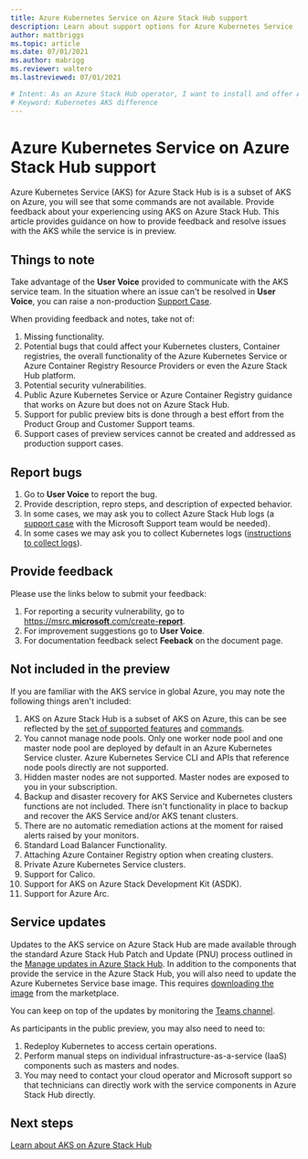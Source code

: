 ```yaml
---
title: Azure Kubernetes Service on Azure Stack Hub support
description: Learn about support options for Azure Kubernetes Service (ASK) on Azure Stack Hub.
author: mattbriggs
ms.topic: article
ms.date: 07/01/2021
ms.author: mabrigg
ms.reviewer: waltero
ms.lastreviewed: 07/01/2021

# Intent: As an Azure Stack Hub operator, I want to install and offer Azure Kubernetes Service on Azure Stack Hub so my supported user can offer containerized solutions.
# Keyword: Kubernetes AKS difference
---
```


# Azure Kubernetes Service on Azure Stack Hub support

Azure Kubernetes Service (AKS) for Azure Stack Hub is is a subset of AKS on Azure, you will see that some commands are not available. Provide feedback about your experiencing using AKS on Azure Stack Hub. This article provides guidance on how to provide feedback and resolve issues with the AKS while the service is in preview.

## Things to note

Take advantage of the **User Voice** provided to communicate with the AKS service team. In the situation where an issue can't be resolved in **User Voice**, you can raise a non-production [Support Case](../operator/azure-stack-help-and-support-overview.md).

When providing feedback and notes, take not of:

1.  Missing functionality.
2.  Potential bugs that could affect your Kubernetes clusters, Container registries, the overall functionality of the Azure Kubernetes Service or Azure Container Registry Resource Providers or even the Azure Stack Hub platform.
3.  Potential security vulnerabilities.
4.  Public Azure Kubernetes Service or Azure Container Registry guidance that works on Azure but does not on Azure Stack Hub.
5.  Support for public preview bits is done through a best effort from the Product Group and Customer Support teams.
6.  Support cases of preview services cannot be created and addressed as production support cases.

## Report bugs

1.  Go to **User Voice** to report the bug.
2.  Provide description, repro steps, and description of expected behavior.
3.  In some cases, we may ask you to collect Azure Stack Hub logs (a [support case](../operator/azure-stack-help-and-support-overview.md) with the Microsoft Support team would be needed).
4.  In some cases we may ask you to collect Kubernetes logs ([instructions to collect logs](azure-stack-kubernetes-aks-engine-troubleshoot.md#collect-kubernetes-logs)).

## Provide feedback

Please use the links below to submit your feedback:

1.  For reporting a security vulnerability, go to [https://msrc.**microsoft**.com/create-**report**](https://msrc.microsoft.com/create-report).
2.  For improvement suggestions go to **User Voice**.
3.  For documentation feedback select **Feeback** on the document page.

## Not included in the preview

If you are familiar with the AKS service in global Azure, you may note the following things aren't included:

1.  AKS on Azure Stack Hub is a subset of AKS on Azure, this can be see reflected by the [set of supported features](aks-overview.md#feature-comparison) and [commands](aks-commands.md).
2.  You cannot manage node pools. Only one worker node pool and one master node pool are deployed by default in an Azure Kubernetes Service cluster. Azure Kubernetes Service CLI and APIs that reference node pools directly are not supported.
3.  Hidden master nodes are not supported. Master nodes are exposed to you in your subscription.
4.  Backup and disaster recovery for AKS Service and Kubernetes clusters functions are not included. There isn't functionality in place to backup and recover the AKS Service and/or AKS tenant clusters.
5.  There are no automatic remediation actions at the moment for raised alerts raised by your monitors.
6.  Standard Load Balancer Functionality.
7.  Attaching Azure Container Registry option when creating clusters.
8.  Private Azure Kubernetes Service clusters.
9.  Support for Calico.
10. Support for AKS on Azure Stack Development Kit (ASDK).
11. Support for Azure Arc.

## Service updates

Updates to the AKS service on Azure Stack Hub are made available through the standard Azure Stack Hub Patch and Update (PNU) process outlined in the [Manage updates in Azure Stack Hub](../operator/azure-stack-updates.md). In addition to the components that provide the service in the Azure Stack Hub, you will also need to update the  Azure Kubernetes Service base image. This requires [downloading the image](../operator/azure-stack-aks-engine.md) from the marketplace.

You can keep on top of the updates by monitoring the [Teams channel](https://teams.microsoft.com/l/team/19%3ac9c4faafab2247c993268db91792e2da%40thread.tacv2/conversations?groupId=cbe0f09a-8855-4e9d-ae54-fc6d54a91677&tenantId=72f988bf-86f1-41af-91ab-2d7cd011db47).

As participants in the public preview, you may also need to need to:

1.  Redeploy Kubernetes to access certain operations.
2.  Perform manual steps on individual infrastructure-as-a-service (IaaS) components such as masters and nodes.
3. You may need to contact your cloud operator and Microsoft support so that technicians can directly work with the service components in Azure Stack Hub directly.

## Next steps

[Learn about AKS on Azure Stack Hub](aks-overview.md)
